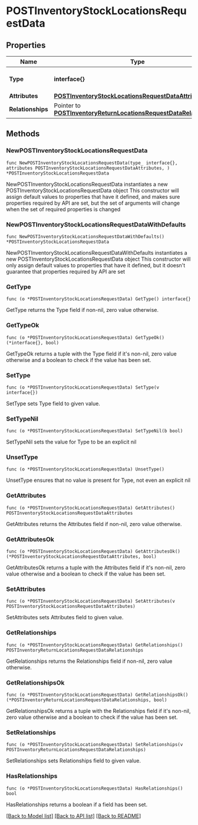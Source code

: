 # POSTInventoryStockLocationsRequestData

## Properties

Name | Type | Description | Notes
------------ | ------------- | ------------- | -------------
**Type** | **interface{}** | The resource&#39;s type | 
**Attributes** | [**POSTInventoryStockLocationsRequestDataAttributes**](POSTInventoryStockLocationsRequestDataAttributes.md) |  | 
**Relationships** | Pointer to [**POSTInventoryReturnLocationsRequestDataRelationships**](POSTInventoryReturnLocationsRequestDataRelationships.md) |  | [optional] 

## Methods

### NewPOSTInventoryStockLocationsRequestData

`func NewPOSTInventoryStockLocationsRequestData(type_ interface{}, attributes POSTInventoryStockLocationsRequestDataAttributes, ) *POSTInventoryStockLocationsRequestData`

NewPOSTInventoryStockLocationsRequestData instantiates a new POSTInventoryStockLocationsRequestData object
This constructor will assign default values to properties that have it defined,
and makes sure properties required by API are set, but the set of arguments
will change when the set of required properties is changed

### NewPOSTInventoryStockLocationsRequestDataWithDefaults

`func NewPOSTInventoryStockLocationsRequestDataWithDefaults() *POSTInventoryStockLocationsRequestData`

NewPOSTInventoryStockLocationsRequestDataWithDefaults instantiates a new POSTInventoryStockLocationsRequestData object
This constructor will only assign default values to properties that have it defined,
but it doesn't guarantee that properties required by API are set

### GetType

`func (o *POSTInventoryStockLocationsRequestData) GetType() interface{}`

GetType returns the Type field if non-nil, zero value otherwise.

### GetTypeOk

`func (o *POSTInventoryStockLocationsRequestData) GetTypeOk() (*interface{}, bool)`

GetTypeOk returns a tuple with the Type field if it's non-nil, zero value otherwise
and a boolean to check if the value has been set.

### SetType

`func (o *POSTInventoryStockLocationsRequestData) SetType(v interface{})`

SetType sets Type field to given value.


### SetTypeNil

`func (o *POSTInventoryStockLocationsRequestData) SetTypeNil(b bool)`

 SetTypeNil sets the value for Type to be an explicit nil

### UnsetType
`func (o *POSTInventoryStockLocationsRequestData) UnsetType()`

UnsetType ensures that no value is present for Type, not even an explicit nil
### GetAttributes

`func (o *POSTInventoryStockLocationsRequestData) GetAttributes() POSTInventoryStockLocationsRequestDataAttributes`

GetAttributes returns the Attributes field if non-nil, zero value otherwise.

### GetAttributesOk

`func (o *POSTInventoryStockLocationsRequestData) GetAttributesOk() (*POSTInventoryStockLocationsRequestDataAttributes, bool)`

GetAttributesOk returns a tuple with the Attributes field if it's non-nil, zero value otherwise
and a boolean to check if the value has been set.

### SetAttributes

`func (o *POSTInventoryStockLocationsRequestData) SetAttributes(v POSTInventoryStockLocationsRequestDataAttributes)`

SetAttributes sets Attributes field to given value.


### GetRelationships

`func (o *POSTInventoryStockLocationsRequestData) GetRelationships() POSTInventoryReturnLocationsRequestDataRelationships`

GetRelationships returns the Relationships field if non-nil, zero value otherwise.

### GetRelationshipsOk

`func (o *POSTInventoryStockLocationsRequestData) GetRelationshipsOk() (*POSTInventoryReturnLocationsRequestDataRelationships, bool)`

GetRelationshipsOk returns a tuple with the Relationships field if it's non-nil, zero value otherwise
and a boolean to check if the value has been set.

### SetRelationships

`func (o *POSTInventoryStockLocationsRequestData) SetRelationships(v POSTInventoryReturnLocationsRequestDataRelationships)`

SetRelationships sets Relationships field to given value.

### HasRelationships

`func (o *POSTInventoryStockLocationsRequestData) HasRelationships() bool`

HasRelationships returns a boolean if a field has been set.


[[Back to Model list]](../README.md#documentation-for-models) [[Back to API list]](../README.md#documentation-for-api-endpoints) [[Back to README]](../README.md)


